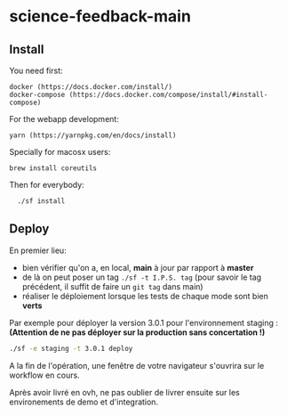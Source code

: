 # science-feedback-main

## Install
  You need first:

    docker (https://docs.docker.com/install/)
    docker-compose (https://docs.docker.com/compose/install/#install-compose)

  For the webapp development:

    yarn (https://yarnpkg.com/en/docs/install)

  Specially for macosx users:

    brew install coreutils

  Then for everybody:

  ```bash
    ./sf install
  ```

## Deploy

En premier lieu:
 - bien vérifier qu'on a, en local, **main** à jour par rapport à **master**
 - de là on peut poser un tag `./sf -t I.P.S. tag` (pour savoir le tag précédent, il suffit de faire un `git tag` dans main)
 - réaliser le déploiement lorsque les tests de chaque mode sont bien **verts**

Par exemple pour déployer la version 3.0.1 pour l'environnement staging :
**(Attention de ne pas déployer sur la production sans concertation !)**
```bash
./sf -e staging -t 3.0.1 deploy
```

A la fin de l'opération, une fenêtre de votre navigateur s'ouvrira sur le workflow en cours.

Après avoir livré en ovh, ne pas oublier de livrer ensuite sur les environements de demo et d'integration.
